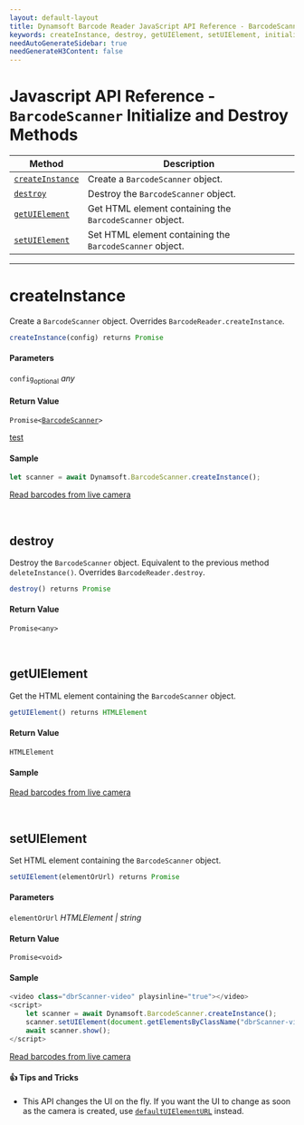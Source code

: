 ```yaml
---
layout: default-layout
title: Dynamsoft Barcode Reader JavaScript API Reference - BarcodeScanner Initialize and Destroy Methods
keywords: createInstance, destroy, getUIElement, setUIElement, initialize and destroy methods, BarcodeScanner, api reference, javascript, js
needAutoGenerateSidebar: true
needGenerateH3Content: false
---
```



# Javascript API Reference - `BarcodeScanner` Initialize and Destroy Methods

| Method               | Description |
|----------------------|-------------|
| [`createInstance`](#createinstance) | Create a  `BarcodeScanner` object. |
| [`destroy`](#destroy) | Destroy the `BarcodeScanner` object. |
| [`getUIElement`](#getuielement) | Get HTML element containing the `BarcodeScanner` object. |
| [`setUIElement`](#setuielement) | Set HTML element containing the `BarcodeScanner` object. |

---

# createInstance

Create a `BarcodeScanner` object. Overrides `BarcodeReader.createInstance`.

```javascript
createInstance(config) returns Promise
```


#### Parameters
`config`<sub>optional</sub> *any*  


#### Return Value

<code>Promise<<a href="../#barcodescanner">BarcodeScanner</a>></code>

[test](../index.md#barcodescanner)

#### Sample

```javascript
let scanner = await Dynamsoft.BarcodeScanner.createInstance();
```
[Read barcodes from live camera](https://demo.dynamsoft.com/dbr_wasm/barcode_reader_javascript.html)



&nbsp;


## destroy

Destroy the `BarcodeScanner` object. Equivalent to the previous method `deleteInstance()`. Overrides `BarcodeReader.destroy`.

```javascript
destroy() returns Promise
```

#### Return Value

`Promise<any>`


&nbsp;


## getUIElement

Get the HTML element containing the `BarcodeScanner` object.

```javascript
getUIElement() returns HTMLElement
```


#### Return Value

`HTMLElement`


#### Sample

[Read barcodes from live camera](https://demo.dynamsoft.com/dbr_wasm/barcode_reader_javascript.html)



&nbsp;

## setUIElement

Set HTML element containing the `BarcodeScanner` object.

```javascript
setUIElement(elementOrUrl) returns Promise
```

#### Parameters

`elementOrUrl` *HTMLElement | string*  

#### Return Value

`Promise<void>`


#### Sample

```javascript
<video class="dbrScanner-video" playsinline="true"></video>
<script>
    let scanner = await Dynamsoft.BarcodeScanner.createInstance();
    scanner.setUIElement(document.getElementsByClassName("dbrScanner-video")[0]);
    await scanner.show();
</script>
```

[Read barcodes from live camera](https://demo.dynamsoft.com/dbr_wasm/barcode_reader_javascript.html)


#### :+1: Tips and Tricks 

* This API changes the UI on the fly. If you want the UI to change as soon as the camera is created, use [`defaultUIElementURL`](../accessors.md#defaultuielementurl) instead.

